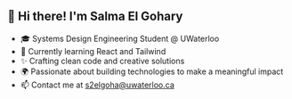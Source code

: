 ## 👋 Hi there! I'm Salma El Gohary
- 🎓 Systems Design Engineering Student @ UWaterloo
- 🌱 Currently learning React and Tailwind
- ✨ Crafting clean code and creative solutions
- 🌍 Passionate about building technologies to make a meaningful impact
- 📫 Contact me at s2elgoha@uwaterloo.ca
